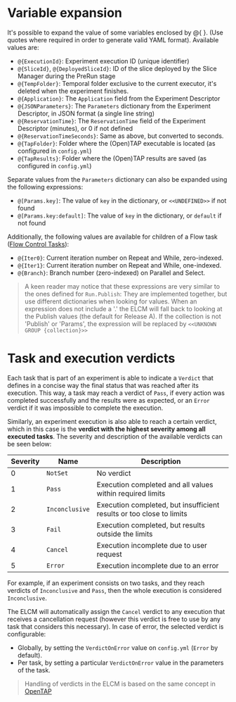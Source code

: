 # Variable expansion

It's possible to expand the value of some variables enclosed by @{ }. (Use quotes where required in order to generate
valid YAML format). Available values are:
- `@{ExecutionId}`: Experiment execution ID (unique identifier)
- `@{SliceId}`, `@{DeployedSliceId}`: ID of the slice deployed by the Slice Manager during the PreRun stage
- `@{TempFolder}`: Temporal folder exclusive to the current executor, it's deleted when the experiment finishes.
- `@{Application}`: The `Application` field from the Experiment Descriptor
- `@{JSONParameters}`: The `Parameters` dictionary from the Experiment Descriptor, in JSON format (a single line string)
- `@{ReservationTime}`: The `ReservationTime` field of the Experiment Descriptor (minutes), or 0 if not defined
- `@{ReservationTimeSeconds}`: Same as above, but converted to seconds.
- `@{TapFolder}`: Folder where the (Open)TAP executable is located (as configured in `config.yml`)
- `@{TapResults}`: Folder where the (Open)TAP results are saved (as configured in `config.yml`)

Separate values from the `Parameters` dictionary can also be expanded using the following expressions:
- `@[Params.key]`: The value of `key` in the dictionary, or `<<UNDEFINED>>` if not found
- `@[Params.key:default]`: The value of `key` in the dictionary, or `default` if not found

Additionally, the following values are available for children of a Flow task
([Flow Control Tasks](/docs/3-1b_FLOW_TASKS.md)):
- `@{Iter0}`: Current iteration number on Repeat and While, zero-indexed.
- `@{Iter1}`: Current iteration number on Repeat and While, one-indexed.
- `@{Branch}`: Branch number (zero-indexed) on Parallel and Select.

> A keen reader may notice that these expressions are very similar to the ones defined for `Run.Publish`: They are 
> implemented together, but use different dictionaries when looking for values. When an expression does not include 
> a '.' the ELCM will fall back to looking at the Publish values (the default for Release A). If the collection 
> is not 'Publish' or 'Params', the expression will be replaced by `<<UNKNOWN GROUP {collection}>>`

# Task and execution verdicts

Each task that is part of an experiment is able to indicate a `Verdict` that defines in a concise way
the final status that was reached after its execution. This way, a task may reach a verdict of `Pass`,
if every action was completed successfully and the results were as expected, or an `Error` verdict if
it was impossible to complete the execution.

Similarly, an experiment execution is also able to reach a certain verdict, which in this case is the
**verdict with the highest severity among all executed tasks**. The severity and description of the
available verdicts can be seen below:

| Severity | Name           | Description                                                          |
|----------|----------------|----------------------------------------------------------------------|
| 0        | `NotSet`       | No verdict                                                           |
| 1        | `Pass`         | Execution completed and all values within required limits            |
| 2        | `Inconclusive` | Execution completed, but insufficient results or too close to limits |
| 3        | `Fail`         | Execution completed, but results outside the limits                  |
| 4        | `Cancel`       | Execution incomplete due to user request                             |
| 5        | `Error`        | Execution incomplete due to an error                                 |

For example, if an experiment consists on two tasks, and they reach verdicts of `Inconclusive` and `Pass`, then the
whole execution is considered `Inconclusive`.

The ELCM will automatically assign the `Cancel` verdict to any execution that receives a cancellation request
(however this verdict is free to use by any task that considers this necessary). In case of error, the selected
verdict is configurable:
 - Globally, by setting the `VerdictOnError` value on `config.yml` (`Error` by default).
 - Per task, by setting a particular `VerdictOnError` value in the parameters of the task.

> Handling of verdicts in the ELCM is based on the same concept in
> [OpenTAP](https://docs.opentap.io/Developer%20Guide/Test%20Step/#verdict) 

